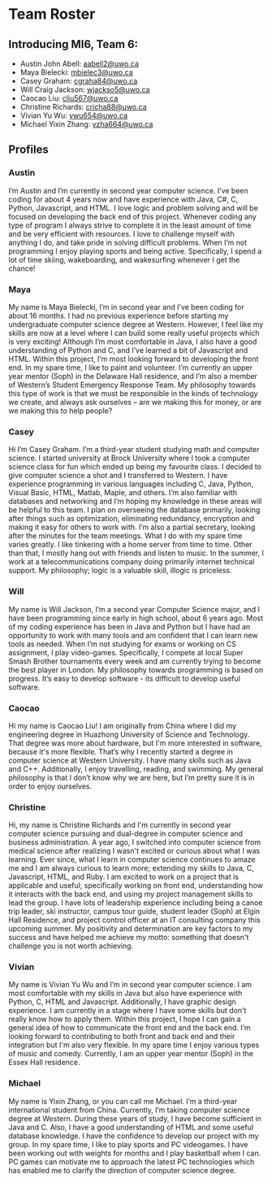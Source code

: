 # Team Roster

## Introducing MI6, Team 6:

* Austin John Abell: <aabell2@uwo.ca>
* Maya Bielecki: <mbielec3@uwo.ca>
* Casey Graham: <cgraha84@uwo.ca>
* Will Craig Jackson: <wjackso5@uwo.ca>
* Caocao Liu: <cliu567@uwo.ca>
* Christine Richards: <cricha88@uwo.ca>
* Vivian Yu Wu: <ywu654@uwo.ca>
* Michael Yixin Zhang: <yzha664@uwo.ca>

## Profiles

### Austin 
I’m Austin and I’m currently in second year computer science. I’ve been coding for about 4 years now and have experience with Java, C#, C, Python, Javascript, and HTML. I love logic and problem solving and will be focused on developing the back end of this project. Whenever coding any type of program I always strive to complete it in the least amount of time and be very efficient with resources. I love to challenge myself with anything I do, and take pride in solving difficult problems. When I’m not programming I enjoy playing sports and being active. Specifically, I spend a lot of time skiing, wakeboarding, and wakesurfing whenever I get the chance!


### Maya
My name is Maya Bielecki, I’m in second year and I’ve been coding for about 16 months. I had no previous experience before starting my undergraduate computer science degree at Western. However, I feel like my skills are now at a level where I can build some really useful projects which is very exciting! Although I’m most comfortable in Java, I also have a good understanding of Python and C, and I’ve learned a bit of Javascript and HTML. Within this project, I’m most looking forward to developing the front end.  In my spare time, I like to paint and volunteer. I’m currently an upper year mentor (Soph) in the Delaware Hall residence, and I’m also a member of Western’s Student Emergency Response Team. My philosophy towards this type of work is that we must be responsible in the kinds of technology we create, and always ask ourselves – are we making this for money, or are we making this to help people?


### Casey
Hi I’m Casey Graham. I’m a third-year student studying math and computer science. I started university at Brock University where I took a computer science class for fun which ended up being my favourite class.  I decided to give computer science a shot and I transferred to Western.  I have experience programming in various languages including C, Java, Python, Visual Basic, HTML, Matlab, Maple, and others.  I’m also familiar with databases and networking and I’m hoping my knowledge in these areas will be helpful to this team. I plan on overseeing the database primarily, looking after things such as optimization, eliminating redundancy, encryption and making it easy for others to work with. I’m also a partial secretary, looking after the minutes for the team meetings.  What I do with my spare time varies greatly. I like tinkering with a home server from time to time. Other than that, I mostly hang out with friends and listen to music. In the summer, I work at a telecommunications company doing primarily internet technical support.  My philosophy; logic is a valuable skill, illogic is priceless.


### Will
My name is Will Jackson, I’m a second year Computer Science major, and I have been programming since early in high school, about 6 years ago. Most of my coding experience has been in Java and Python but I have had an opportunity to work with many tools and am confident that I can learn new tools as needed.  When I’m not studying for exams or working on CS assignment, I play video-games. Specifically, I compete at local Super Smash Brother tournaments every week and am currently trying to become the best player in London. My philosophy towards programming is based on progress. It’s easy to develop software - its difficult to develop useful software.


### Caocao
Hi my name is Caocao Liu!  I am originally from China where I did my engineering degree in Huazhong University of Science and Technology.  That degree was more about hardware, but I'm more interested in software, because it's more flexible.  That’s why I recently started a degree in computer science at Western University.  I have many skills such as Java and C++.  Additionally, I enjoy travelling, reading, and swimming.  My general philosophy is that I don’t know why we are here, but I’m pretty sure it is in order to enjoy ourselves.


### Christine
Hi, my name is Christine Richards and I'm currently in second year computer science pursuing and dual-degree in computer science and business administration.  A year ago, I switched into computer science from medical science after realizing I wasn't excited or curious about what I was learning.  Ever since, what I learn in computer science continues to amaze me and I am always curious to learn more; extending my skills to Java, C, Javascript, HTML, and Ruby.  I am excited to work on a project that is applicable and useful; specifically working on front end, understanding how it interacts with the back end, and using my project management skills to lead the group.  I have lots of leadership experience including being a canoe trip leader, ski instructor, campus tour guide, student leader (Soph) at Elgin Hall Residence, and project control officer at an IT consulting company this upcoming summer.  My positivity and determination are key factors to my success and have helped me achieve my motto: something that doesn't challenge you is not worth achieving.  


### Vivian
My name is Vivian Yu Wu and I’m in second year computer science. I am most comfortable with my skills in Java but also have experience with Python, C, HTML and Javascript. Additionally, I have graphic design experience.  I am currently in a stage where I have some skills but don’t really know how to apply them.  Within this project, I hope I can gain a general idea of how to communicate the front end and the back end.  I’m looking forward to contributing to both front and back end and their integration but I'm also very flexible. In my spare time I enjoy various types of music and comedy.  Currently, I am an upper year mentor (Soph) in the Essex Hall residence.


### Michael
My name is Yixin Zhang, or you can call me Michael. I’m a third-year international student from China. Currently, I’m taking computer science degree at Western. During these years of study, I have become sufficient in Java and C.  Also, I have a good understanding of HTML and some useful database knowledge.  I have the confidence to develop our project with my group.  In my spare time, I like to play sports and PC videogames. I have been working out with weights for months and I play basketball when I can.  PC games can motivate me to approach the latest PC technologies which has enabled me to clarify the direction of computer science degree.   


